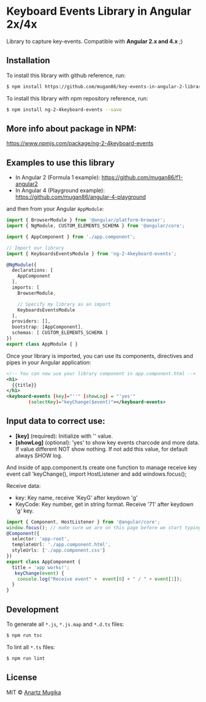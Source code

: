 # Keyboard Events Library in Angular 2x/4x

Library to capture key-events. Compatible with **Angular 2.x and 4.x** ;)

## Installation

To install this library with github reference, run:

```bash
$ npm install https://github.com/mugan86/key-events-in-angular-2-library.git#v0.4.2 --save
```

To install this library with npm repository reference, run:

```bash
$ npm install ng-2-4keyboard-events --save
```

## More info about package in NPM:

https://www.npmjs.com/package/ng-2-4keyboard-events

## Examples to use this library

* In Angular 2 (Formula 1 example): https://github.com/mugan86/f1-angular2
* In Angular 4 (Playground example): https://github.com/mugan86/angular-4-playground

and then from your Angular `AppModule`:

```typescript
import { BrowserModule } from '@angular/platform-browser';
import { NgModule, CUSTOM_ELEMENTS_SCHEMA } from '@angular/core';

import { AppComponent } from './app.component';

// Import our library
import { KeyboardsEventsModule } from 'ng-2-4keyboard-events';

@NgModule({
  declarations: [
    AppComponent
  ],
  imports: [
    BrowserModule,

    // Specify my library as an import
    KeyboardsEventsModule
  ],
  providers: [],
  bootstrap: [AppComponent],
  schemas: [ CUSTOM_ELEMENTS_SCHEMA ]
})
export class AppModule { }
```

Once your library is imported, you can use its components, directives and pipes in your Angular application:

```xml
<!-- You can now use your library component in app.component.html -->
<h1>
  {{title}}
</h1>
<keyboard-events [key]="''" [showLog] = "'yes'"
        (selectKey)="keyChange($event)"></keyboard-events>
```

## Input data to correct use:

* **[key]** (required): Initialize with '' value.
* **[showLog]** (optional): 'yes' to show key events charcode and more data. If value different NOT show nothing. If not add this value, for default always SHOW log.

And inside of app.component.ts create one function to manage receive key event call 'keyChange(), import HostListener and add windows.focus();

Receive data:

* key: Key name, receive 'KeyG' after keydown 'g'
* KeyCode: Key number, get in string format. Receive '71' after keydown 'g' key.
```ts
import { Component, HostListener } from '@angular/core';
window.focus(); // make sure we are on this page before we start typing
@Component({
  selector: 'app-root',
  templateUrl: './app.component.html',
  styleUrls: ['./app.component.css']
})
export class AppComponent {
  title = 'app works!';
   keyChange(event) {
    console.log("Receive event" +  event[0] + " / " + event[1]);
  }
}
```

## Development

To generate all `*.js`, `*.js.map` and `*.d.ts` files:

```bash
$ npm run tsc
```

To lint all `*.ts` files:

```bash
$ npm run lint
```

## License

MIT © [Anartz Mugika](mailto:mugan86@gmail.com)
